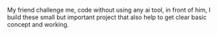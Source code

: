 My friend challenge me, code without using any ai tool, in front of him, I build these small but important project that also help to get clear basic concept and working.
